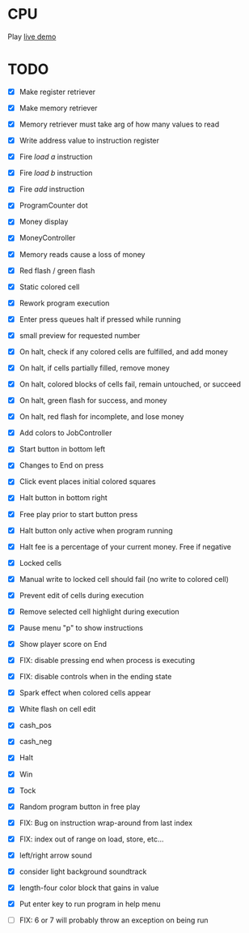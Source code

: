 # CPU

Play [live demo](https://richardhayes.itch.io/the-central-processing-unit)

# TODO

- [x] Make register retriever
- [x] Make memory retriever
- [x] Memory retriever must take arg of how many values to read
- [x] Write address value to instruction register
- [x] Fire *load a* instruction
- [x] Fire *load b* instruction
- [x] Fire *add* instruction
- [x] ProgramCounter dot
- [x] Money display
- [x] MoneyController
- [x] Memory reads cause a loss of money
- [x] Red flash / green flash
- [x] Static colored cell
- [x] Rework program execution
- [x] Enter press queues halt if pressed while running
- [x] small preview for requested number
- [x] On halt, check if any colored cells are fulfilled, and add money
- [x] On halt, if cells partially filled, remove money
- [x] On halt, colored blocks of cells fail, remain untouched, or succeed
- [x] On halt, green flash for success, and money
- [x] On halt, red flash for incomplete, and lose money
- [x] Add colors to JobController
- [x] Start button in bottom left
- [x] Changes to End on press
- [x] Click event places initial colored squares
- [x] Halt button in bottom right
- [x] Free play prior to start button press
- [x] Halt button only active when program running
- [x] Halt fee is a percentage of your current money. Free if negative
- [x] Locked cells
- [x] Manual write to locked cell should fail (no write to colored cell)
- [x] Prevent edit of cells during execution
- [x] Remove selected cell highlight during execution
- [x] Pause menu "p" to show instructions
- [x] Show player score on End
- [x] FIX: disable pressing end when process is executing
- [x] FIX: disable controls when in the ending state
- [x] Spark effect when colored cells appear
- [x] White flash on cell edit
- [x] cash_pos
- [x] cash_neg
- [x] Halt
- [x] Win
- [x] Tock
- [x] Random program button in free play
- [x] FIX: Bug on instruction wrap-around from last index
- [x] FIX: index out of range on load, store, etc...
- [x] left/right arrow sound
- [x] consider light background soundtrack
- [x] length-four color block that gains in value

- [x] Put enter key to run program in help menu
- [ ] FIX: 6 or 7 will probably throw an exception on being run
